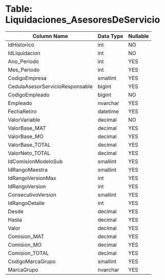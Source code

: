 # Table: Liquidaciones_AsesoresDeServicio

| Column Name | Data Type | Nullable |
|-------------|-----------|----------|
| IdHistorico | int | NO |
| IdLiquidacion | int | NO |
| Ano_Periodo | int | YES |
| Mes_Periodo | int | YES |
| CodigoEmpresa | smallint | YES |
| CedulaAsesorServicioResponsable | bigint | YES |
| CodigoEmpleado | bigint | NO |
| Empleado | nvarchar | YES |
| FechaRetiro | datetime | YES |
| ValorVariable | decimal | NO |
| ValorBase_MAT | decimal | YES |
| ValorBase_MO | decimal | YES |
| ValorBase_TOTAL | decimal | YES |
| ValorNeto_TOTAL | decimal | YES |
| IdComisionModeloSub | smallint | YES |
| IdRangoMaestra | smallint | YES |
| IdRangoVersionMax | int | YES |
| IdRangoVersion | int | YES |
| ConsecutivoVersion | smallint | YES |
| IdRangoDetalle | int | YES |
| Desde | decimal | YES |
| Hasta | decimal | YES |
| Valor | decimal | YES |
| Comision_MAT | decimal | YES |
| Comision_MO | decimal | YES |
| Comision_TOTAL | decimal | YES |
| CodigoMarcaGrupo | smallint | YES |
| MarcaGrupo | nvarchar | YES |
